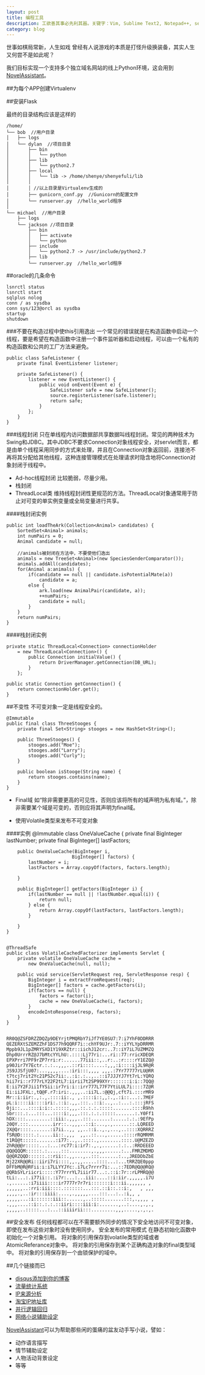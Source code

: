 ```yaml
---
layout: post
title: 编程工具
description: 工欲善其事必先利其器。关键字：Vim, Sublime Text2, Notepad++, secureCTR, beyondcompare, StackEdit
category: blog
---
```


世事如棋局常新，人生如戏
曾经有人说游戏的本质是打怪升级换装备，其实人生又何尝不是如此呢？



我们目标实现一个支持多个独立域名网站的线上Python环境，这会用到[NovelAssistant][NovelAssistant]。

##为每个APP创建Virtualenv



##安装Flask

最终的目录结构应该是这样的

    /home/
    └── bob  //用户目录
    │   ├── logs
    │   └── dylan  //项目目录
    │       ├── bin
    │       │   └── python
    │       ├── lib
    │       │   └── python2.7
    │       ├── local
    │       │   └── lib -> /home/shenye/shenyefuli/lib
    │       │
    │       │ //以上目录是Virtualenv生成的
    │       ├── gunicorn_conf.py  //Gunicorn的配置文件
    │       └── runserver.py  //hello_world程序
    │
    └── michael  //用户目录
        ├── logs
        └── jackson //项目目录
            ├── bin
            │   ├── activate
            │   └── python
            ├── include
            │   └── python2.7 -> /usr/include/python2.7
            ├── lib
            └── runserver.py  //hello_world程序

##oracle的几条命令

	lsnrctl status 
	lsnrctl start
	sqlplus nolog
	conn / as sysdba
	conn sys/123@orcl as sysdba
	startup
	shutdown
	

###不要在构造过程中使this引用逸出
一个常见的错误就是在构造函数中启动一个线程，要是希望在构造函数中注册一个事件监听器和启动线程，可以由一个私有的构造函数和公共的工厂方法来避免。
	
	public class SafeListener {
		private final EventListener listener;
		
		private SafeListener() {
			listener = new EventListener() {
				public void onEvent(Event e) {
					SafeListener safe = new SafeListener();
					source.registerListener(safe.listener);
					return safe;
				}
			};			
		}
	}

	
###线程封闭
只在单线程内访问数据部共享数据叫线程封闭。常见的两种技术为Swing和JDBC。其中JDBC不要求Connection对象线程安全，对servlet而言，都是由单个线程采用同步的方式来处理，并且在Connection对象返回前，连接池不再将其分配给其他线程，这种连接管理模式在处理请求时隐含地将Connection对象封闭于线程中。

* Ad-hoc线程封闭 比较脆弱，尽量少用。
* 栈封闭	
* ThreadLocal类 维持线程封闭性更规范的方法。ThreadLocal对象通常用于防止对可变的单实例变量或全局变量进行共享。

####栈封闭实例

	public int loadTheArk(Collection<Animal> candidates) {
		SortedSet<Animal> animals;
		int numPairs = 0;
		Animal candidate = null;
		
		//animals被封闭在方法中，不要使他们逸出
		animals = new TreeSet<Animal>(new SpeciesGenderComparator());
		animals.addAll(candidates);
		for(Animal a:animals) {
			if(candidate == null || candidate.isPotentialMate(a))
				candidate = a;
			else {
				ark.load(new AnimalPair(candidate, a));
				++numPairs;
				candidate = null;
			}
		}
		return numPairs;		
	}


####栈封闭实例

	private static ThreadLocal<Connection> connectionHolder
		= new ThreadLocal<Connection>() {
			public Connection initialValue() {
				return DriverManager.getConnection(DB_URL);
			}
		};
		
	public static Connection getConnection() {
		return connectionHolder.get();
	}

##不变性
不可变对象一定是线程安全的。

	@Immutable
	public final class ThreeStooges {
		private final Set<String> stooges = new HashSet<String>();
		
		public ThreeStooges() {
			stooges.add("Moe");
			stooges.add("Larry");
			stooges.add("Curly");
		}
		
		public boolean isStooge(String name) {
			return stooges.contains(name);
		}
	}
	
* Final域 如“除非需要更高的可见性，否则应该将所有的域声明为私有域。”，除非需要某个域是可变的，否则应将其声明为final域。

* 使用Volatile类型来发布不可变对象

####实例
	@Immutable
	class OneValueCache {
		private final BigInteger lastNumber;
		private final BigInteger[] lastFactors;
		
		public OneValueCache(BigInteger i,
							BigInteger[] factors) {
			lastNumber = i;
			lastFactors = Array.copyOf(factors, factors.length);
							
		}
		
		public BigInteger[] getFactors(BigInteger i) {
			if(lastNumber == null || !lastNumber.equal(i)) {
				return null;
			} else {
				return Array.copyOf(lastFactors, lastFactors.length);
			}
			
		}
	}
	
	
	@ThreadSafe
	public class VolatileCachedFactorizer implements Servlet {
		private volatile OneValueCache cache = 
			new OneValueCache(null, null);
			
		public void service(ServletRequest req, ServletResponse resp) {
			BigInteger i = extractFromRequest(req);
			BigInteger[] factors = cache.getFactors(i);
			if(factors == null) {
				factors = factor(i);
				cache = new OneValueCache(i, factors);				
			}
			encodeIntoResponse(resp, factors);			
		}
	}	

   
    RR0Q@ZSFDRZZDQZp9DEYrjtPMQRbY7iJf7YE0SU7:7:i7YhF0DDRRR
    QEZERXtSZEMZZhF1DS77h9QQRF7i::chYF9UJr:.7::iYYLYpDRRMR
    Mppb9JL1pZMRYSXD1Y19XRZtr::iichJ12cr:..7::iY7iL7UZMMZQ
    Dhp0UrrrRZ@J7bMtcYYLhU:.::::Lj77ri:...ri::77:rricXDEQR
    EPXPrri7PF9rZP7rri:r:......77iii::,..r:..:r::::rY1EZQ@
    p90Jir7Y7Ectr.:.:..,,,..::ri::::....:,,,:i::::ijJL9R@R
    JS9JJSfjU07:...,,,,....:iri:::,,,, ,,,.:7Yr77777rLU@RR
    t7tcj7rit2Yc21PS2c7ii:..:i:.:..,..::i7JJJYJ7Yt7rL:YQRQ
    hii7ri::r777rLY22F2tL7:iirii7t2SP99XYr:::::::i:i::7QQ@
    E:ii7Y2FJii1fYSii:ir7ri:i::irr777L77F7YtiLUL7i::::7Z@R
    Ei:iiJFXL:,tQ@F.r7:iri:.,,,..:ii7L.:@@Qj,cft7i.:::rMR9
    Mr::i:iir:.,:.,.::::ii:., ,.::::i::,,:.,.:i::...:.7MEF
    pL:i::::ii::::iri:.::i:.,,.:::..::i:..,..:...:.:::jRFS
    0ji::...::::i:i::.:::::,,,.::.:.:.:::::.......::::R9hh
    Sbr:::.:...:::...::::i:,,,.:::.:.:.:::::.......:.Y0Ff1
    hDX::::.........::iii:.,,,..:::.......:.....:.:.:9EfPp
    20QY.:::.........irr::..,,,..::i:...,.,......::.LQREED
    2X@Qr::::.......:i7ii..,, ,,..::i..,.,...,..::::XQRRRZ
    fSR@D:::::.:.....ii::.,,,  ,,..::...,......::::rRQMRMR
    t1RQ@t:::::.......:i77:..,..::::.,........::::.U@MZEZD
    2hR@@@r:::::...:...:rc77:i:ir7:.,.,......:.:..:RRDEEED
    @Q@QQQM::::::.:.....:::........,.,,,......:...FMRZMDMD
    Q@QRZQQD::::::.::rii::.,,...,..:::.......:..,JREDDbZbE
    Mj22XR@@Ri::iiri7ri::::,,.,,.....::::...:...tRRZQE0ppp
    DFFbM@R@RFii:i:i7LLYYJYc:.i7Lc7rrrr7i:...::7EDR@Q@@RQ@
    @QRbSYLriicri:::::Y77rrrYL7iiir77...:.::i:7r::rLPMRQ@@
    tLi:...:.i77ii::.:i7r:...:...iii:....::i:iir.,,,,,.i7U
    .,......:i7iiii::::ir7777r7r7ri:::::::i:::ii.,,,,,, , 
    ,,,,,,..:rri:iii::::.:::::::...:::.::i::.::i:,   , ,,,
    ,,,,.,..:ir:::iiii:....,.,,,,,....:::...:..:i,, ,     
    ,,,,,...:i:::::::iii::......,..:::::.......:::,.,,,, ,
    .,,,....::i::.:.:.::iiri::::iii:i:.......,..:....,.,.,
    ,,,,,..:::::...:...::iiiirii:::.........,,,.....,.,.,.


##安全发布
任何线程都可以在不需要额外同步的情况下安全地访问不可变对象，即使在发布这些对象时没有使用同步。
安全发布的常用模式 
在静态初始化函数中初始化一个对象引用。
将对象的引用保存到volatile类型的域或者AtomicReferance对象中。
将对象的引用保存到某个正确构造对象的final类型域中。
将对象的引用保存到一个由锁保护的域中。


##几个链接而已
<ul>
  <li><a href="https://zorrock.disqus.com/admin/settings/universalcode/" target="_blank" class="external">disqus添加到你的博客</a></li>
  <li><a href="https://zorrock.disqus.com/admin/settings/universalcode/" target="_blank" class="external">流量统计系统</a></li>
  <li><a href="http://www.linezing.com/login2.php" target="_blank" class="external">IP来源分析</a></li>
  <li><a href="http://ip.taobao.com/ipSearch.php?ipAddr=101.71.243.139" target="_blank" class="external">淘宝IP地址库</a></li>
  <li><a href="http://ip.taobao.com/ipSearch.php?ipAddr=101.71.243.139" target="_blank" class="external">并行逻辑回归</a></li>
  <li><a href="http://xuanpai.sinaapp.com/fuzhus" target="_blank" class="external">网络小说辅助设定</a></li>
</ul>

[NovelAssistant][NovelAssistant]可以为帮助那些闲的蛋痛的盆友动手写小说，譬如：
<ul>
  <li>动作语言描写</li>
  <li>情节辅助设定</li>
  <li>人物活动背景设定</li>
  <li>等等</li>
</ul>


[SV]: http://supervisord.org/ "Supervisor"
[Nginx]: http://nginx.com/ "Nginx"
[NovelAssistant]: http://xuanpai.sinaapp.com/ "novel"
